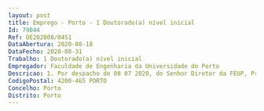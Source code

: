 ```yaml
--- 
layout: post
title: Emprego - Porto - 1 Doutorado(a) nível inicial
Id: 79044
Ref: OE202008/0451
DataAbertura: 2020-08-18
DataFecho: 2020-08-31
Trabalho: 1 Doutorado(a) nível inicial
Empregador: Faculdade de Engenharia da Universidade do Porto
Descricao: 1. Por despacho de 08 07 2020, do Senhor Diretor da FEUP, Professor Doutor João Bernardo de Sena Esteves Falcão e Cunha, foi deliberado abrir concurso de seleção internacional para um lugar de doutorado(a) nível inicial, no âmbito do Projeto com a referência PTDC ASP PES 28397 2017   POCI 01 0145 FEDER 028397, ABFISH   Desenvolvimento de novos antibióticos para aquacultura, financiado pelo Fundo Europeu de Desenvolvimento Regional (FEDER), através do COMPETE 2020   Programa Operacional Competitividade e Internacionalização (POCI) e com o apoio financeiro da FCT MCTES através de fundos nacionais (PIDDAC), para o exercício de atividades de investigação científica na área da Engenharia Química e Biológica, em regime de contrato de trabalho a termo incerto ao abrigo do Código do Trabalho, nunca ultrapassando o limite máximo de seis anos.
CodigoPostal: 4200-465 PORTO
Concelho: Porto
Distrito: Porto
--- 
```


